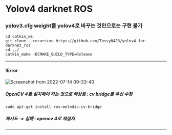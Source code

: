 # Yolov4 darknet ROS
### yolov3.cfg weight를 yolov4로 바꾸는 것만으로는 구현 불가
```
cd catkin_ws
git clone --recursive https://github.com/Tossy0423/yolov4-for-darknet_ros
cd ../
catkin_make -DCMAKE_BUILD_TYPE=Release
```

_______________________________
#### !Error
![Screenshot from 2022-07-14 09-33-40](https://user-images.githubusercontent.com/88171531/178859817-c16698a5-77fd-42d0-af8c-fc6c7f954e68.png)
##### OpenCV 4를 설치해야 하는 것으로 예상됨 : cv bridge를 우선 수정
``` sudo apt-get purge ros-melodic-cv-bridge
sudo apt-get install ros-melodic-cv-bridge
```
##### 재시도 -> 실패 : opencv 4로 재설치 
________________________________

